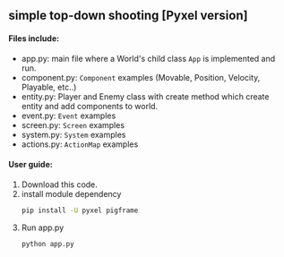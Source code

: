 ## simple top-down shooting [Pyxel version]

#### Files include:

- app.py: main file where a World's child class `App` is implemented and run.
- component.py: `Component` examples (Movable, Position, Velocity, Playable, etc..)
- entity.py: Player and Enemy class with create method which create entity and add components to world.
- event.py: `Event` examples
- screen.py: `Screen` examples
- system.py: `System` examples
- actions.py: `ActionMap` examples

#### User guide:

1. Download this code.
1. install module dependency
    ```bash
    pip install -U pyxel pigframe
    ```
1. Run app.py
    ```bash
    python app.py
    ```